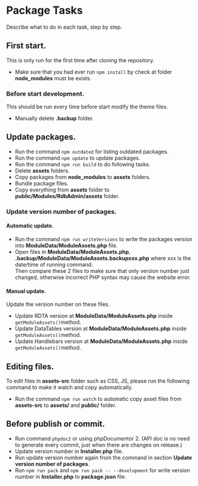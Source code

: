 # Package Tasks

Describe what to do in each task, step by step.

## First start.
This is only run for the first time after cloning the repository.

* Make sure that you had ever run `npm install` by check at folder **node_modules** must be exists.

### Before start development.
This should be run every time before start modify the theme files.

* Manually delete **.backup** folder.

## Update packages.
* Run the command `npm outdated` for listing outdated packages.
* Run the command `npm update` to update packages.
* Run the command `npm run build` to do following tasks.
 * Delete **assets** folders.<br>
 * Copy packages from **node_modules** to **assets** folders.<br>
 * Bundle package files.<br>
 * Copy everything from **assets** folder to **public/Modules/RdbAdmin/assets** folder.

### Update version number of packages.
#### Automatic update.
* Run the command `npm run writeVersions` to write the packages version into **ModuleData/ModuleAssets.php** file.
* Open files in **ModuleData/ModuleAssets.php**, **.backup/ModuleData/ModuleAssets.backupxxx.php** where xxx is the date/time of running command.<br>
    Then compare these 2 files to make sure that only version number just changed, otherwise incorrect PHP syntax may cause the website error.

#### Manual update.
Update the version number on these files.

* Update RDTA version at **ModuleData/ModuleAssets.php** inside `getModuleAssets()`method.
* Update DataTables version at **ModuleData/ModuleAssets.php** inside `getModuleAssets()`method.
* Update Handlebars version at **ModuleData/ModuleAssets.php** inside `getModuleAssets()`method.

## Editing files.
To edit files in **assets-src** folder such as CSS, JS, please run the following command to make it watch and copy automatically.

* Run the command `npm run watch` to automatic copy asset files from **assets-src** to **assets/** and **public/** folder.

## Before publish or commit.
* Run command `phpdoc2` or using phpDocumentor 2. (API doc is no need to generate every commit, just when there are changes on release.)
* Update version number in **Installer.php** file.
* Run update version number again from the command in section **Update version number of packages**.
* Run `npm run pack` and `npm run pack -- --development` for write version number in **Installer.php** to **package.json** file.